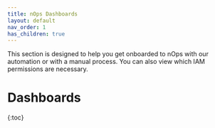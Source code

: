 ```yaml
---
title: nOps Dashboards
layout: default
nav_order: 1
has_children: true
---
```


This section is designed to help you get onboarded to nOps with our automation or with a manual process.  You can also view which IAM permissions are necessary.

# Dashboards

{:toc}
